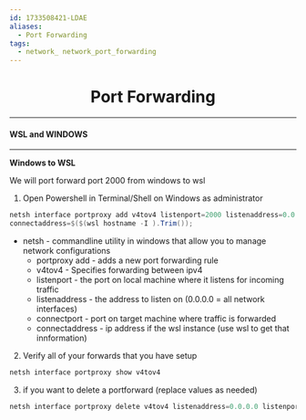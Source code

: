 ```yaml
---
id: 1733508421-LDAE
aliases:
  - Port Forwarding
tags:
  - network_ network_port_forwarding
---
```


<center>
<h1>Port Forwarding</h1>
</center>



---
#### WSL and WINDOWS
---

__Windows to WSL__

We will port forward port 2000 from windows to wsl 

1) Open Powershell in Terminal/Shell on Windows as administrator

```powershell
netsh interface portproxy add v4tov4 listenport=2000 listenaddress=0.0.0.0 connectport=2000 `
connectaddress=$($(wsl hostname -I ).Trim());
```
- netsh - commandline utility in windows that allow you to manage network configurations
  - portproxy add  - adds a new port forwarding rule
  - v4tov4         - Specifies forwarding between ipv4
  - listenport     - the port on local machine where it listens for incoming traffic
  - listenaddress  - the address to listen on (0.0.0.0 = all network interfaces)
  - connectport    - port on target machine where traffic is forwarded
  - connectaddress - ip address if the wsl instance (use wsl to get that innformation)



2) Verify all of your forwards that you have setup
```powershell
netsh interface portproxy show v4tov4
```


3) if you want to delete a portforward (replace values as needed)
```powershell
netsh interface portproxy delete v4tov4 listenaddress=0.0.0.0 listenport=2000
```

